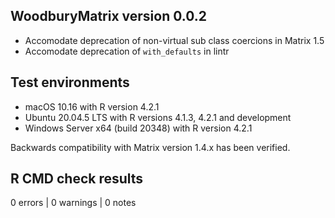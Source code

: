 ## WoodburyMatrix version 0.0.2

* Accomodate deprecation of non-virtual sub class coercions in Matrix 1.5
* Accomodate deprecation of `with_defaults` in lintr

## Test environments

* macOS 10.16 with R version 4.2.1
* Ubuntu 20.04.5 LTS with R versions 4.1.3, 4.2.1 and development
* Windows Server x64 (build 20348) with R version 4.2.1

Backwards compatibility with Matrix version 1.4.x has been verified.

## R CMD check results

0 errors | 0 warnings | 0 notes
